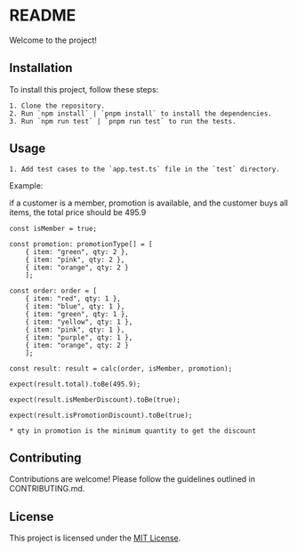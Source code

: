 # README

Welcome to the project!

## Installation

To install this project, follow these steps:

    1. Clone the repository.
    2. Run `npm install` | `pnpm install` to install the dependencies.
    3. Run `npm run test` | `pnpm run test` to run the tests.

## Usage

    1. Add test cases to the `app.test.ts` file in the `test` directory.

Example:

if a customer is a member, promotion is available, and the customer buys all items, the total price should be 495.9

    const isMember = true;

    const promotion: promotionType[] = [ 
        { item: "green", qty: 2 }, 
        { item: "pink", qty: 2 }, 
        { item: "orange", qty: 2 } 
        ];

    const order: order = [ 
        { item: "red", qty: 1 }, 
        { item: "blue", qty: 1 }, 
        { item: "green", qty: 1 }, 
        { item: "yellow", qty: 1 }, 
        { item: "pink", qty: 1 }, 
        { item: "purple", qty: 1 }, 
        { item: "orange", qty: 2 } 
        ];

    const result: result = calc(order, isMember, promotion);

    expect(result.total).toBe(495.9);

    expect(result.isMemberDiscount).toBe(true);

    expect(result.isPromotionDiscount).toBe(true);

    * qty in promotion is the minimum quantity to get the discount

## Contributing

Contributions are welcome! Please follow the guidelines outlined in CONTRIBUTING.md.

## License

This project is licensed under the [MIT License](LICENSE).
